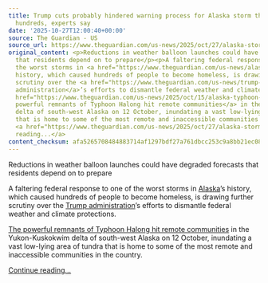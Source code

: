 ```yaml
---
title: Trump cuts probably hindered warning process for Alaska storm that displaced
  hundreds, experts say
date: '2025-10-27T12:00:40+00:00'
source: The Guardian - US
source_url: https://www.theguardian.com/us-news/2025/oct/27/alaska-storm-emergency-response-trump-cuts
original_content: <p>Reductions in weather balloon launches could have degraded forecasts
  that residents depend on to prepare</p><p>A faltering federal response to one of
  the worst storms in <a href="https://www.theguardian.com/us-news/alaska">Alaska</a>’s
  history, which caused hundreds of people to become homeless, is drawing further
  scrutiny over the <a href="https://www.theguardian.com/us-news/trump-administration">Trump
  administration</a>’s efforts to dismantle federal weather and climate protections.</p><p><a
  href="https://www.theguardian.com/us-news/2025/oct/15/alaska-typhoon-halong-aftermath">The
  powerful remnants of Typhoon Halong hit remote communities</a> in the Yukon-Kuskokwim
  delta of south-west Alaska on 12 October, inundating a vast low-lying area of tundra
  that is home to some of the most remote and inaccessible communities in the country.</p>
  <a href="https://www.theguardian.com/us-news/2025/oct/27/alaska-storm-emergency-response-trump-cuts">Continue
  reading...</a>
content_checksum: afa5265708484883714af1297bdf27a761dbcc253c9a8bb21ec08453d9a688b1
---
```


Reductions in weather balloon launches could have degraded forecasts that residents depend on to prepare

A faltering federal response to one of the worst storms in [Alaska](https://www.theguardian.com/us-news/alaska)’s history, which caused hundreds of people to become homeless, is drawing further scrutiny over the [Trump administration](https://www.theguardian.com/us-news/trump-administration)’s efforts to dismantle federal weather and climate protections.

[The powerful remnants of Typhoon Halong hit remote communities](https://www.theguardian.com/us-news/2025/oct/15/alaska-typhoon-halong-aftermath) in the Yukon-Kuskokwim delta of south-west Alaska on 12 October, inundating a vast low-lying area of tundra that is home to some of the most remote and inaccessible communities in the country.

 [Continue reading...](https://www.theguardian.com/us-news/2025/oct/27/alaska-storm-emergency-response-trump-cuts)